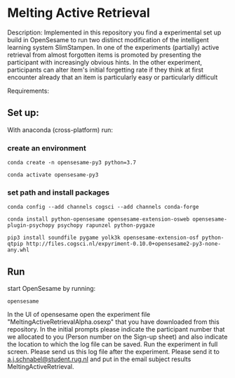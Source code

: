# Melting Active Retrieval

Description:
Implemented in this repository you find a experimental set up build in OpenSesame to run two distinct modification of the intelligent learning system SlimStampen.
In one of the experiments (partially) active retrieval from almost forgotten items is promoted by presenting the participant with increasingly obvious hints.
In the other experiment, participants can alter item's initial forgetting rate if they think at first encounter already that an item is particularly easy or particularly difficult

Requirements:

## Set up:

With anaconda (cross-platform) run:

### create an environment
`conda create -n opensesame-py3 python=3.7`

`conda activate opensesame-py3`

### set path and install packages
`conda config --add channels cogsci --add channels conda-forge`

`conda install python-opensesame opensesame-extension-osweb opensesame-plugin-psychopy psychopy rapunzel python-pygaze`

`pip3 install soundfile pygame yolk3k opensesame-extension-osf python-qtpip http://files.cogsci.nl/expyriment-0.10.0+opensesame2-py3-none-any.whl`

## Run
start OpenSesame by running:

`opensesame`

In the UI of opensesame open the experiment file "MeltingActiveRetrievalAlpha.osexp" that you have downloaded from this repository.
In the initial prompts please indicate the participant number that we allocated to you (Person number on the Sign-up sheet) 
and also indicate the location to which the log file can be saved. Run the experiment in full screen. Please send us this log file after the experiment. Please send it to a.j.schnabel@student.rug.nl and put in the email subject results MeltingActiveRetrieval.
